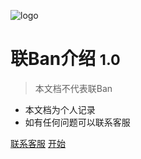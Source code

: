 <!-- _coverpage.md -->

![logo](http://p.qlogo.cn/gh/747413170/747413170/100/)

# 联Ban介绍 <small>1.0</small>

> 本文档不代表联Ban

- 本文档为个人记录
- 如有任何问题可以联系客服

[联系客服](http://wpa.qq.com/msgrd?v=3&uin=2100690024&site=qq&menu=yes)
[开始](#README.md)

